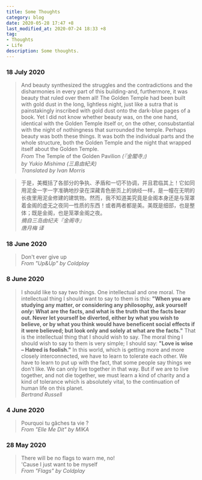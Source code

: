 ```yaml
---
title: Some Thoughts
category: blog
date: 2020-05-28 17:47 +8
last_modified_at: 2020-07-24 18:33 +8
tag:
- Thoughts
- Life
description: Some thoughts.
---
```


### 18 July 2020

> And beauty synthesized the struggles and the contradictions and the disharmonies in every part of this building-and, furthermore, it was beauty that ruled over them all! The Golden Temple had been built with gold dust in the long, lightless night, just like a sutra that is painstakingly inscribed with gold dust onto the dark-blue pages of a book. Yet I did not know whether beauty was, on the one hand, identical with the Golden Temple itself or, on the other, consubstantial with the night of nothingness that surrounded the temple. Perhaps beauty was both these things. It was both the individual parts and the whole structure, both the Golden Temple and the night that wrapped itself about the Golden Temple.  
> *From* The Temple of the Golden Pavilion *(『金閣寺』)  
> by Yukio Mishima (三島由紀夫)  
> Translated by Ivan Morris*

> 于是，美概括了各部分的争执、矛盾和一切不协调，并且君临其上！它如同用泥金一字一字准确地抄录在深藏青色册页上的纳经一样，是一幢在无明的长夜里用泥金修建的建筑物。然而，我不知道美究竟是金阁本身还是与笼罩着金阁的虚无之夜同一性质的东西！或者两者都是美。美既是细部，也是整体；既是金阁，也是笼罩金阁之夜。  
> *摘自三岛由纪夫『金阁寺』  
> 唐月梅 译*

### 18 June 2020

> Don't ever give up  
> *From "Up&Up" by Coldplay*

### 8 June 2020

> I should like to say two things. One intellectual and one moral. The intellectual thing I should want to say to them is this: **"When you are studying any matter, or considering any philosophy, ask yourself *only*: What are the facts, and what is the truth that the facts bear out. Never let yourself be diverted, either by what you wish to believe, or by what you think would have beneficent social effects if it were believed; but look only and solely at what are the facts."** That is the intellectual thing that I should wish to say. The moral thing I should wish to say to them is very simple; I should say: **"Love is wise – Hatred is foolish."** In this world, which is getting more and more closely interconnected, we have to learn to tolerate each other. We have to learn to put up with the fact, that some people say things we don't like. We can only live together in that way. But if we are to live together, and not die together, we must learn a kind of charity and a kind of tolerance which is absolutely vital, to the continuation of human life on this planet.  
> *Bertrand Russell*

### 4 June 2020

> Pourquoi tu gâches ta vie ?  
> *From "Elle Me Dit" by MIKA*

### 28 May 2020

> There will be no flags to warn me, no!  
> 'Cause I just want to be myself  
> *From "Flags" by Coldplay*
